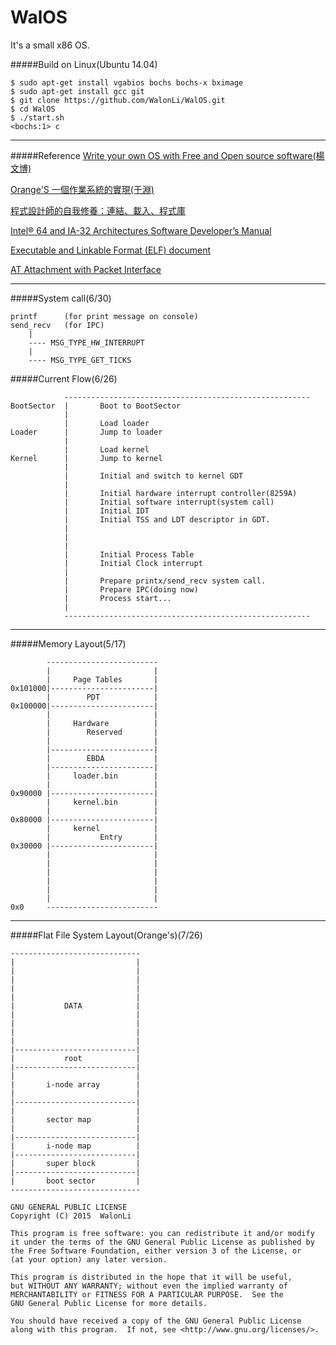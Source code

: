 # WalOS

It's a small x86 OS.

#####Build on Linux(Ubuntu 14.04)
````
$ sudo apt-get install vgabios bochs bochs-x bximage
$ sudo apt-get install gcc git
$ git clone https://github.com/WalonLi/WalOS.git
$ cd WalOS
$ ./start.sh
<bochs:1> c
````
----

#####Reference
[Write your own OS with Free and Open source software(楊文博)](http://share.solrex.cn/WriteOS/)

[Orange'S 一個作業系統的實現(于淵)](http://forrestyu.net/)

[程式設計師的自我修養：連結、載入、程式庫](http://www.books.com.tw/products/0010456858)

[Intel® 64 and IA-32 Architectures Software Developer’s Manual](http://www.intel.com/content/www/us/en/processors/architectures-software-developer-manuals.html)

[Executable and Linkable Format (ELF) document](http://flint.cs.yale.edu/cs422/doc/ELF_Format.pdf)

[AT Attachment with Packet Interface](http://www.t13.org/documents/uploadeddocuments/docs2007/d1532v1r4b-at_attachment_with_packet_interface_-_7_volume_1.pdf)

----
#####System call(6/30)
```
printf      (for print message on console)
send_recv   (for IPC)
    |
    ---- MSG_TYPE_HW_INTERRUPT
    |
    ---- MSG_TYPE_GET_TICKS
```

#####Current Flow(6/26)
```
            -------------------------------------------------------
BootSector  |       Boot to BootSector
            |
            |       Load loader
Loader      |       Jump to loader
            |
            |       Load kernel
Kernel      |       Jump to kernel
            |
            |       Initial and switch to kernel GDT
            |
            |       Initial hardware interrupt controller(8259A)
            |       Initial software interrupt(system call)
            |       Initial IDT
            |       Initial TSS and LDT descriptor in GDT.
            |
            |
            |
            |       Initial Process Table
            |       Initial Clock interrupt
            |
            |       Prepare printx/send_recv system call.
            |       Prepare IPC(doing now)
            |       Process start...
            |
            -------------------------------------------------------
```



----

#####Memory Layout(5/17)
```
        -------------------------
        |                       |
        |     Page Tables       |
0x101000|-----------------------|
        |        PDT            |
0x100000|-----------------------|
        |                       |
        |     Hardware          |
        |        Reserved       |
        |                       |
        |-----------------------|
        |        EBDA           |
        |-----------------------|
        |     loader.bin        |
        |                       |
0x90000 |-----------------------|
        |     kernel.bin        |
        |                       |
0x80000 |-----------------------|
        |     kernel            |
        |           Entry       |
0x30000 |-----------------------|
        |                       |
        |                       |
        |                       |
        |                       |
        |                       |
        |                       |
0x0     -------------------------
```

----
#####Flat File System Layout(Orange's)(7/26)
```
-----------------------------
|                           |
|                           |
|                           |
|                           |
|                           |
|           DATA            |
|                           |
|                           |
|                           |
|                           |
|---------------------------|
|           root            |
|---------------------------|
|                           |
|       i-node array        |
|                           |
|---------------------------|
|                           |
|       sector map          |
|                           |
|---------------------------|
|       i-node map          |
|---------------------------|
|       super block         |
|---------------------------|
|       boot sector         |
-----------------------------

```

```
GNU GENERAL PUBLIC LICENSE
Copyright (C) 2015  WalonLi

This program is free software: you can redistribute it and/or modify
it under the terms of the GNU General Public License as published by
the Free Software Foundation, either version 3 of the License, or
(at your option) any later version.

This program is distributed in the hope that it will be useful,
but WITHOUT ANY WARRANTY; without even the implied warranty of
MERCHANTABILITY or FITNESS FOR A PARTICULAR PURPOSE.  See the
GNU General Public License for more details.

You should have received a copy of the GNU General Public License
along with this program.  If not, see <http://www.gnu.org/licenses/>.
```

